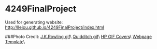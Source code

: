 # 4249FinalProject
Used for generating website:
http://lleiou.github.io/4249FinalProject/index.html

###Photo Credit:
[J.K.Rowling gif](http://harrypottergif.tumblr.com/post/29491135437)\\
[Quidditch gif](http://giphy.com/gifs/IlVul9hwHHy9O)\\
[HP GIF Covers](http://www.popculturemonster.com/books-comics/harry-potter-book-cover-gifs/)\\
[Webpage Template](https://freewebsitetemplates.com/preview/mustacheenthusiast/index.html)\\

